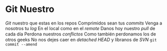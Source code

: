 # Git Nuestro
*Git* nuestro que estas en los repos
Comprimidos sean tus *commits*
Venga a nosotros tu *log*
En el local como en el *remote*
Danos hoy nuestro *pull* de cada día
Perdona nuestros *conﬂictos*
Como también perdonamos los de otros geeks
No nos dejes caer en *detached HEAD*
y líbranos de *SVN*
`git commit --amend`
